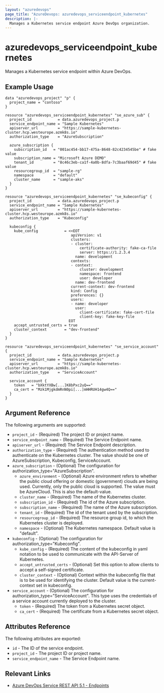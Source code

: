 ```yaml
---
layout: "azuredevops"
page_title: "AzureDevops: azuredevops_serviceendpoint_kubernetes"
description: |-
  Manages a Kubernetes service endpoint Azure DevOps organization.
---
```


# azuredevops_serviceendpoint_kubernetes

Manages a Kubernetes service endpoint within Azure DevOps.

## Example Usage

```hcl
data "azuredevops_project" "p" {
  project_name = "contoso"
}

resource "azuredevops_serviceendpoint_kubernetes" "se_azure_sub" {
  project_id            = data.azuredevops_project.p
  service_endpoint_name = "Sample Kubernetes"
  apiserver_url         = "https://sample-kubernetes-cluster.hcp.westeurope.azmk8s.io"
  authorization_type    = "AzureSubscription"

  azure_subscription {
    subscription_id   = "001ac454-bb17-475a-8648-82c4234545be" # fake value
    subscription_name = "Microsoft Azure DEMO"
    tenant_id         = "8c46c3eb-ca1f-4a0b-8dfa-7c3baaf69d45" # fake value
    resourcegroup_id  = "sample-rg"
    namespace         = "default"
    cluster_name      = "sample-aks"
  }
}

resource "azuredevops_serviceendpoint_kubernetes" "se_kubeconfig" {
  project_id            = data.azuredevops_project.p
  service_endpoint_name = "Sample Kubernetes"
  apiserver_url         = "https://sample-kubernetes-cluster.hcp.westeurope.azmk8s.io"
  authorization_type    = "Kubeconfig"

  kubeconfig {
    kube_config            = <<EOT
                              apiVersion: v1
                              clusters:
                              - cluster:
                                  certificate-authority: fake-ca-file
                                  server: https://1.2.3.4
                                name: development
                              contexts:
                              - context:
                                  cluster: development
                                  namespace: frontend
                                  user: developer
                                name: dev-frontend
                              current-context: dev-frontend
                              kind: Config
                              preferences: {}
                              users:
                              - name: developer
                                user:
                                  client-certificate: fake-cert-file
                                  client-key: fake-key-file
                             EOT
    accept_untrusted_certs = true
    cluster_context        = "dev-frontend"
  }
}

resource "azuredevops_serviceendpoint_kubernetes" "se_service_account" {
  project_id            = data.azuredevops_project.p
  service_endpoint_name = "Sample Kubernetes"
  apiserver_url         = "https://sample-kubernetes-cluster.hcp.westeurope.azmk8s.io"
  authorization_type    = "ServiceAccount"

  service_account {
    token   = "bXktYXBw[...]K8bPxc2uQ=="
    ca_cert = "Mzk1MjgkdmRnN0pi[...]mHHRUH14gw4Q=="
  }
}
```

## Argument Reference

The following arguments are supported:

- `project_id` - (Required) The project ID or project name.
- `service_endpoint_name` - (Required) The Service Endpoint name.
- `apiserver_url` - (Required) The Service Endpoint description.
- `authorization_type` - (Required) The authentication method used to authenticate on the Kubernetes cluster. The value should be one of AzureSubscription, Kubeconfig, ServiceAccount.
- `azure_subscription` - (Optional) The configuration for authorization_type="AzureSubscription".
  - `azure_environment` - (Optional) Azure environment refers to whether the public cloud offering or domestic (government) clouds are being used. Currently, only the public cloud is supported. The value must be AzureCloud. This is also the default-value.
  - `cluster_name` - (Required) The name of the Kubernetes cluster.
  - `subscription_id` - (Required) The id of the Azure subscription.
  - `subscription_name` - (Required) The name of the Azure subscription.
  - `tenant_id` - (Required) The id of the tenant used by the subscription.
  - `resourcegroup_id` - (Required) The resource group id, to which the Kubernetes cluster is deployed.
  - `namespace` - (Optional) The Kubernetes namespace. Default value is "default".
- `kubeconfig` - (Optional) The configuration for authorization_type="Kubeconfig".
  - `kube_config` - (Required) The content of the kubeconfig in yaml notation to be used to communicate with the API-Server of Kubernetes.
  - `accept_untrusted_certs` - (Optional) Set this option to allow clients to accept a self-signed certificate.
  - `cluster_context` - (Optional) Context within the kubeconfig file that is to be used for identifying the cluster. Default value is the current-context set in kubeconfig.
- `service_account` - (Optional) The configuration for authorization_type="ServiceAccount". This type uses the credentials of a service account currently deployed to the cluster.
  - `token` - (Required) The token from a Kubernetes secret object.
  - `ca_cert` - (Required) The certificate from a Kubernetes secret object.

## Attributes Reference

The following attributes are exported:

- `id` - The ID of the service endpoint.
- `project_id` - The project ID or project name.
- `service_endpoint_name` - The Service Endpoint name.

## Relevant Links

- [Azure DevOps Service REST API 5.1 - Endpoints](https://docs.microsoft.com/en-us/rest/api/azure/devops/serviceendpoint/endpoints?view=azure-devops-rest-5.1)
